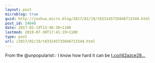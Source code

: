 ```yaml
---
layout: post
microblog: true
guid: http://joshua.micro.blog/2017/02/19/t833145735046713344.html
post_id: 34048
date: 2017-02-19T13:46:36+1100
lastmod: 2019-07-30T17:41:19+1100
type: post
url: /2017/02/19/t833145735046713344.html
---
```

From the @unpopularist💡 I know how hard it can be [t.co/l42azce28...](https://t.co/l42azce28I)

